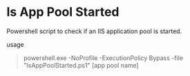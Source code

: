 # Is App Pool Started
Powershell script to check if an IIS application pool is started.

usage
> powershell.exe -NoProfile -ExecutionPolicy Bypass -file "IsAppPoolStarted.ps1" [app pool name]

